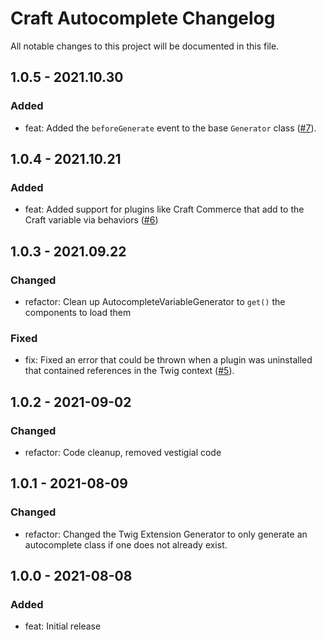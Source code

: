 # Craft Autocomplete Changelog

All notable changes to this project will be documented in this file.

## 1.0.5 - 2021.10.30
### Added
* feat: Added the `beforeGenerate` event to the base `Generator` class ([#7](https://github.com/nystudio107/craft-autocomplete/issues/7)).

## 1.0.4 - 2021.10.21
### Added
* feat: Added support for plugins like Craft Commerce that add to the Craft variable via behaviors ([#6](https://github.com/nystudio107/craft-autocomplete/issues/6))

## 1.0.3 - 2021.09.22
### Changed
* refactor: Clean up AutocompleteVariableGenerator to `get()` the components to load them

### Fixed
* fix: Fixed an error that could be thrown when a plugin was uninstalled that contained references in the Twig context ([#5](https://github.com/nystudio107/craft-autocomplete/issues/5)).

## 1.0.2 - 2021-09-02
### Changed
* refactor: Code cleanup, removed vestigial code

## 1.0.1 - 2021-08-09
### Changed
* refactor: Changed the Twig Extension Generator to only generate an autocomplete class if one does not already exist.

## 1.0.0 - 2021-08-08
### Added
* feat: Initial release
